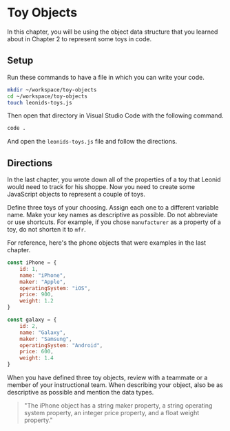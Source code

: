 # Toy Objects

In this chapter, you will be using the object data structure that you learned about in Chapter 2 to represent some toys in code.

## Setup

Run these commands to have a file in which you can write your code.

```sh
mkdir ~/workspace/toy-objects
cd ~/workspace/toy-objects
touch leonids-toys.js
```

Then open that directory in Visual Studio Code with the following command.

```sh
code .
```

And open the `leonids-toys.js` file and follow the directions.

## Directions

In the last chapter, you wrote down all of the properties of a toy that Leonid would need to track for his shoppe. Now you need to create some JavaScript objects to represent a couple of toys.

Define three toys of your choosing. Assign each one to a different variable name. Make your key names as descriptive as possible. Do not abbreviate or use shortcuts. For example, if you chose `manufacturer` as a property of a toy, do not shorten it to `mfr`.

For reference, here's the phone objects that were examples in the last chapter.

```js
const iPhone = {
    id: 1,
    name: "iPhone",
    maker: "Apple",
    operatingSystem: "iOS",
    price: 900,
    weight: 1.2
}

const galaxy = {
    id: 2,
    name: "Galaxy",
    maker: "Samsung",
    operatingSystem: "Android",
    price: 600,
    weight: 1.4
}
```


When you have defined three toy objects, review with a teammate or a member of your instructional team. When describing your object, also be as descriptive as possible and mention the data types.

> "The iPhone object has a string maker property, a string operating system property, an integer price property, and a float weight property."
